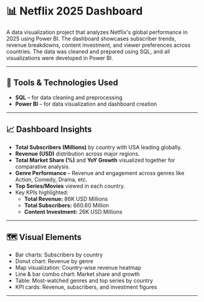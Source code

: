 # 📊 Netflix 2025 Dashboard

A data visualization project that analyzes Netflix's global performance in 2025 using Power BI. The dashboard showcases subscriber trends, revenue breakdowns, content investment, and viewer preferences across countries. The data was cleaned and prepared using SQL, and all visualizations were developed in Power BI.

---

## 🔧 Tools & Technologies Used

- **SQL** – for data cleaning and preprocessing
- **Power BI** – for data visualization and dashboard creation

---

## 📈 Dashboard Insights

- **Total Subscribers (Millions)** by country with USA leading globally.
- **Revenue (USD)** distribution across major regions.
- **Total Market Share (%)** and **YoY Growth** visualized together for comparative analysis.
- **Genre Performance** – Revenue and engagement across genres like Action, Comedy, Drama, etc.
- **Top Series/Movies** viewed in each country.
- Key KPIs highlighted:
  - **Total Revenue:** 86K USD Millions
  - **Total Subscribers:** 660.60 Million
  - **Content Investment:** 26K USD Millions

---

## 🗺 Visual Elements

- Bar charts: Subscribers by country
- Donut chart: Revenue by genre
- Map visualization: Country-wise revenue heatmap
- Line & bar combo chart: Market share and growth
- Table: Most-watched genres and top series by country
- KPI cards: Revenue, subscribers, and investment figures

---

